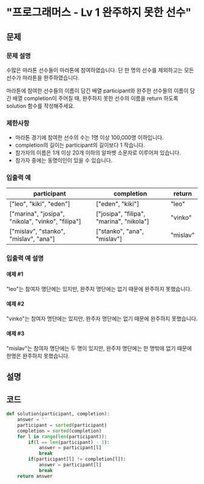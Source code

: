 # "프로그래머스 - Lv 1 완주하지 못한 선수"

문제
-----

### 문제 설명

수많은 마라톤 선수들이 마라톤에 참여하였습니다. 단 한 명의 선수를 제외하고는 모든 선수가 마라톤을 완주하였습니다.

마라톤에 참여한 선수들의 이름이 담긴 배열 participant와 완주한 선수들의 이름이 담긴 배열 completion이 주어질 때, 완주하지 못한 선수의 이름을 return 하도록 solution 함수를 작성해주세요.

### 제한사항

- 마라톤 경기에 참여한 선수의 수는 1명 이상 100,000명 이하입니다.
- completion의 길이는 participant의 길이보다 1 작습니다.
- 참가자의 이름은 1개 이상 20개 이하의 알파벳 소문자로 이루어져 있습니다.
- 참가자 중에는 동명이인이 있을 수 있습니다.

### 입출력 예

|participant|completion|return|   
|-------|---|---|   
|["leo", "kiki", "eden"]|["eden", "kiki"]|"leo"|   
|["marina", "josipa", "nikola", "vinko", "filipa"]|["josipa", "filipa", "marina", "nikola"]|"vinko"|   
|["mislav", "stanko", "mislav", "ana"]|["stanko", "ana", "mislav"]|"mislav"|   

### 입출력 예 설명

#### 예제 #1

"leo"는 참여자 명단에는 있지만, 완주자 명단에는 없기 때문에 완주하지 못했습니다.

#### 예제 #2

"vinko"는 참여자 명단에는 있지만, 완주자 명단에는 없기 때문에 완주하지 못했습니다.

#### 예제 #3

"mislav"는 참여자 명단에는 두 명이 있지만, 완주자 명단에는 한 명밖에 없기 때문에 한명은 완주하지 못했습니다.

설명
------

코드
------

``` python
def solution(participant, completion):
    answer = ''
    participant = sorted(participant)
    completion = sorted(completion)
    for l in range(len(participant)):
        if(l == len(participant) - 1):
            answer = participant[l]
            break
        if(participant[l] != completion[l]):
            answer = participant[l]
            break
    return answer
```

